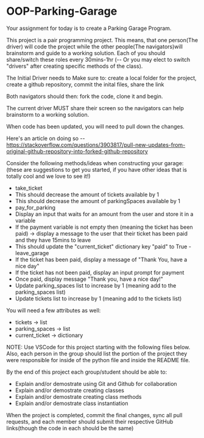# OOP-Parking-Garage

Your assignment for today is to create a Parking Garage Program.

This project is a pair programming project. This means, that one person(The driver) will code the project while the other people(The navigators)will brainstorm and guide to a working solution.
Each of you should share/switch these roles every 30mins-1hr (-- Or you may elect to switch "drivers" after creating specific methods of the class).

The Initial Driver needs to Make sure to:
 create a local folder for the project, create a github repository, commit the inital files, share the link

Both navigators should then:
fork the code, clone it and begin.

The current driver MUST share their screen so the navigators can help brainstorm to a working solution.

When code has been updated, you will need to pull down the changes.

Here's an article on doing so -- https://stackoverflow.com/questions/3903817/pull-new-updates-from-original-github-repository-into-forked-github-repository

Consider the following methods/ideas when constructing your garage:
(these are suggestions to get you started, if you have other ideas that is totally cool and we love to see it!)
- take_ticket
- This should decrease the amount of tickets available by 1
- This should decrease the amount of parkingSpaces available by 1
- pay_for_parking
- Display an input that waits for an amount from the user and store it in a variable
- If the payment variable is not empty then (meaning the ticket has been paid) -> display a message to the user that their ticket has been paid and they have 15mins to leave
- This should update the "current_ticket" dictionary key "paid" to True
-leave_garage
- If the ticket has been paid, display a message of "Thank You, have a nice day"
- If the ticket has not been paid, display an input prompt for payment
- Once paid, display message "Thank you, have a nice day!"
- Update parking_spaces list to increase by 1 (meaning add to the parking_spaces list)
- Update tickets list to increase by 1 (meaning add to the tickets list)

You will need a few attributes as well:
- tickets -> list
- parking_spaces -> list
- current_ticket -> dictionary

NOTE: Use VSCode for this project starting with the following files below. Also, each person in the group should list the portion of the project they were responsible for inside of the python file and inside the README file.

By the end of this project each group/student should be able to:
- Explain and/or demostrate using Git and Github for collaboration
- Explain and/or demostrate creating classes
- Explain and/or demostrate creating class methods
- Explain and/or demostrate class instantiation


When the project is completed, commit the final changes, sync all pull requests, and each member should submit their respective GitHub links(though the code in each should be the same)
